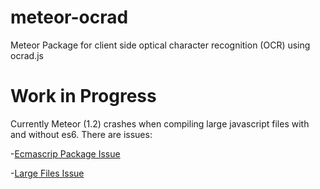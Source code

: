 # meteor-ocrad
Meteor Package for client side optical character recognition (OCR) using ocrad.js

# Work in Progress
Currently Meteor (1.2) crashes when compiling large javascript files with and without es6. There are issues:

-[Ecmascrip Package Issue](https://github.com/meteor/meteor/issues/5275)

-[Large Files Issue](https://github.com/meteor/meteor/issues/5474)

